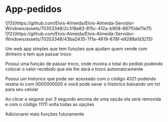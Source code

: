 # App-pedidos
<div width='50%'>
![f3](https://github.com/Elvis-Almeida/Elvis-Almeida-Servidor-Windows/assets/70353348/2c318a83-815c-412a-b908-887f0de11a7f)
</div>
![f2](https://github.com/Elvis-Almeida/Elvis-Almeida-Servidor-Windows/assets/70353348/43ba2435-7f1a-4619-878f-e9288a1d3215)

Um web app simples que tem funções que ajudam quem vende com dinheiro e tem que passar troco

Possui uma função de passar troco, onde mostra o total do pedido podendo colocar o valor recebido que ele lhe dará o troco automaticamente 

Possui um historico que pode ser acessado com o código 4321 podendo reseta-lo com 0000000000 e você pode savar o histórico baixando um txt para seu celular

Ao clicar e segurar por 3 segundo encima de uma opção ela será removida e com o código 11111 volta todas as opções 

Adicionarei mais funções futuramente


